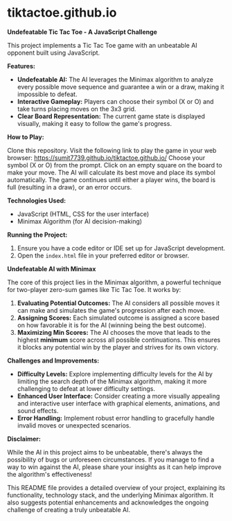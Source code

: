 # tiktactoe.github.io

**Undefeatable Tic Tac Toe - A JavaScript Challenge**

This project implements a Tic Tac Toe game with an unbeatable AI opponent built using JavaScript.

**Features:**

- **Undefeatable AI:** The AI leverages the Minimax algorithm to analyze every possible move sequence and guarantee a win or a draw, making it impossible to defeat.
- **Interactive Gameplay:** Players can choose their symbol (X or O) and take turns placing moves on the 3x3 grid.
- **Clear Board Representation:** The current game state is displayed visually, making it easy to follow the game's progress.

**How to Play:**

Clone this repository.
Visit the following link to play the game in your web browser: https://sumit7739.github.io/tiktactoe.github.io/ 
Choose your symbol (X or O) from the prompt.
Click on an empty square on the board to make your move.
The AI will calculate its best move and place its symbol automatically.
The game continues until either a player wins, the board is full (resulting in a draw), or an error occurs.

**Technologies Used:**

- JavaScript (HTML, CSS for the user interface)
- Minimax Algorithm (for AI decision-making)

**Running the Project:**

1. Ensure you have a code editor or IDE set up for JavaScript development.
2. Open the `index.html` file in your preferred editor or browser.

**Undefeatable AI with Minimax**

The core of this project lies in the Minimax algorithm, a powerful technique for two-player zero-sum games like Tic Tac Toe. It works by:

1. **Evaluating Potential Outcomes:** The AI considers all possible moves it can make and simulates the game's progression after each move.
2. **Assigning Scores:** Each simulated outcome is assigned a score based on how favorable it is for the AI (winning being the best outcome).
3. **Maximizing Min Scores:** The AI chooses the move that leads to the highest **minimum** score across all possible continuations. This ensures it blocks any potential win by the player and strives for its own victory.

**Challenges and Improvements:**

- **Difficulty Levels:** Explore implementing difficulty levels for the AI by limiting the search depth of the Minimax algorithm, making it more challenging to defeat at lower difficulty settings.
- **Enhanced User Interface:** Consider creating a more visually appealing and interactive user interface with graphical elements, animations, and sound effects.
- **Error Handling:** Implement robust error handling to gracefully handle invalid moves or unexpected scenarios.

**Disclaimer:**

While the AI in this project aims to be unbeatable, there's always the possibility of bugs or unforeseen circumstances. If you manage to find a way to win against the AI, please share your insights as it can help improve the algorithm's effectiveness!

This README file provides a detailed overview of your project, explaining its functionality, technology stack, and the underlying Minimax algorithm. It also suggests potential enhancements and acknowledges the ongoing challenge of creating a truly unbeatable AI.